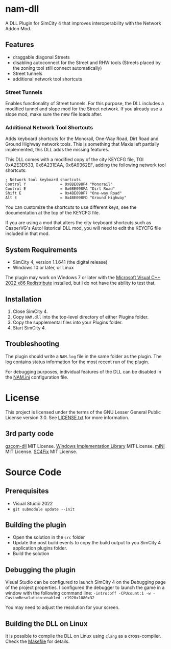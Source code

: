 # nam-dll

A DLL Plugin for SimCity 4 that improves interoperability with the Network Addon Mod.

## Features

- draggable diagonal Streets
- disabling autoconnect for the Street and RHW tools (Streets placed by the zoning tool still connect automatically)
- Street tunnels
- additional network tool shortcuts

### Street Tunnels

Enables functionality of Street tunnels.
For this purpose, the DLL includes a modified tunnel and slope mod for the Street network.
If you already use a slope mod, make sure the new file loads after.

### Additional Network Tool Shortcuts

Adds keyboard shortcuts for the Monorail, One-Way Road, Dirt Road and Ground Highway network tools.
This is something that Maxis left partially implemented, this DLL adds the missing features.

This DLL comes with a modified copy of the city KEYCFG file, TGI 0xA2E3D533, 0x6A231EAA, 0x6A9362EF, adding the following network tool shortcuts:

```
; Network tool keyboard shortcuts
Control Y               = 0x8BE098F4 "Monorail"
Control E               = 0x6BE098FA "Dirt Road"
Shift E                 = 0x4BE098F7 "One-way Road"
Alt E                   = 0x4BE098FD "Ground Highway"
```

You can customize the shortcuts to use different keys, see the documentation at the top of the KEYCFG file.

If you are using a mod that alters the city keyboard shortcuts such as CasperVG's AutoHistorical DLL mod, you will need to edit the KEYCFG
file included in that mod.

## System Requirements

* SimCity 4, version 1.1.641 (the digital release)
* Windows 10 or later, or Linux

The plugin may work on Windows 7 or later with the [Microsoft Visual C++ 2022 x86 Redistribute](https://aka.ms/vs/17/release/vc_redist.x86.exe) installed, but I do not have the ability to test that.

## Installation

1. Close SimCity 4.
2. Copy `NAM.dll` into the top-level directory of either Plugins folder.
3. Copy the supplemental files into your Plugins folder.
3. Start SimCity 4.

## Troubleshooting

The plugin should write a `NAM.log` file in the same folder as the plugin.
The log contains status information for the most recent run of the plugin.

For debugging purposes, individual features of the DLL can be disabled in the [NAM.ini](src/NAM.ini) configuration file.

# License

This project is licensed under the terms of the GNU Lesser General Public License version 3.0.
See [LICENSE.txt](LICENSE.txt) for more information.

## 3rd party code

[gzcom-dll](https://github.com/nsgomez/gzcom-dll/tree/master) MIT License.
[Windows Implementation Library](https://github.com/microsoft/wil) MIT License.
[mINI](https://github.com/metayeti/mINI) MIT License.
[SC4Fix](https://github.com/nsgomez/sc4fix) MIT License.

# Source Code

## Prerequisites

* Visual Studio 2022
* `git submodule update --init`

## Building the plugin

* Open the solution in the `src` folder
* Update the post build events to copy the build output to you SimCity 4 application plugins folder.
* Build the solution

## Debugging the plugin

Visual Studio can be configured to launch SimCity 4 on the Debugging page of the project properties.
I configured the debugger to launch the game in a window with the following command line:
`-intro:off -CPUcount:1 -w -CustomResolution:enabled -r1920x1080x32`

You may need to adjust the resolution for your screen.

## Building the DLL on Linux

It is possible to compile the DLL on Linux using `clang` as a cross-compiler.
Check the [Makefile](Makefile) for details.
